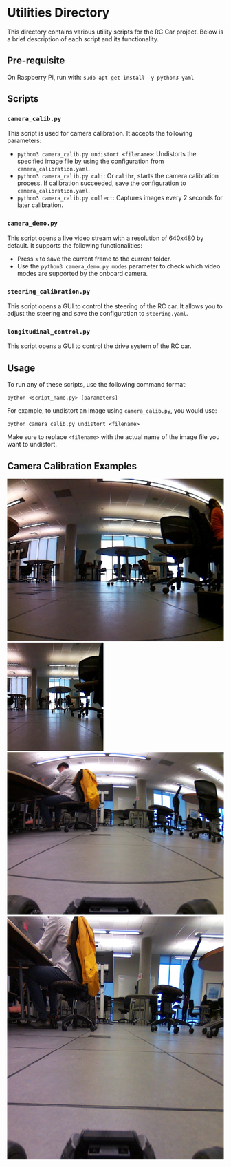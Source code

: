 # Utilities Directory

This directory contains various utility scripts for the RC Car project. Below is a brief description of each script and its functionality.

## Pre-requisite

On Raspberry Pi, run with: `sudo apt-get install -y python3-yaml`

## Scripts

### `camera_calib.py`
This script is used for camera calibration. It accepts the following parameters:
- `python3 camera_calib.py undistort <filename>`: Undistorts the specified image file by using the configuration from `camera_calibration.yaml`.
- `python3 camera_calib.py cali`: Or `calibr`, starts the camera calibration process. If calibration succeeded, save the configuration to `camera_calibration.yaml`.
- `python3 camera_calib.py collect`: Captures images every 2 seconds for later calibration.

### `camera_demo.py`
This script opens a live video stream with a resolution of 640x480 by default. It supports the following functionalities:
- Press `s` to save the current frame to the current folder.
- Use the `python3 camera_demo.py modes` parameter to check which video modes are supported by the onboard camera.

### `steering_calibration.py`
This script opens a GUI to control the steering of the RC car. It allows you to adjust the steering and save the configuration to `steering.yaml`.

### `longitudinal_control.py`
This script opens a GUI to control the drive system of the RC car.

## Usage

To run any of these scripts, use the following command format:
```
python <script_name.py> [parameters]
```

For example, to undistort an image using `camera_calib.py`, you would use:
```
python camera_calib.py undistort <filename>
```

Make sure to replace `<filename>` with the actual name of the image file you want to undistort.

## Camera Calibration Examples

![](640x480.jpg?raw=true)
![](Undistorted-640x480.png?raw=true)
![](2592x1944.jpg?raw=true)
![](Undistorted-2592x1944.png?raw=true)
